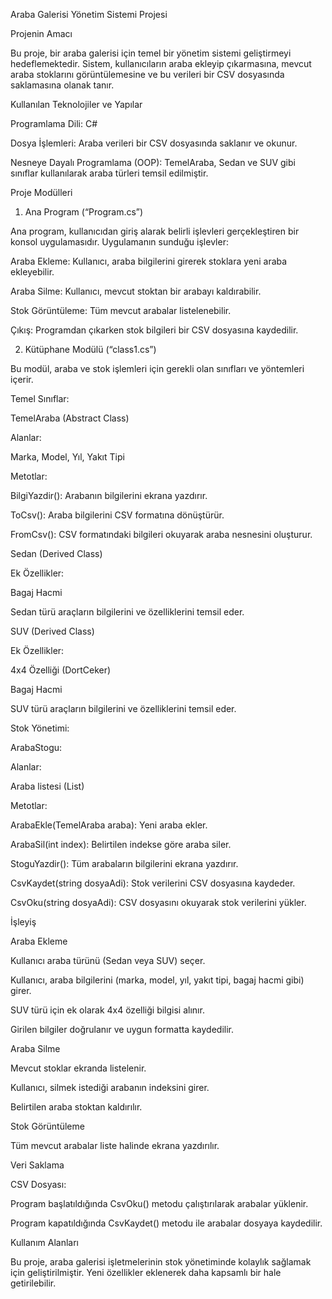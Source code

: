 Araba Galerisi Yönetim Sistemi Projesi

Projenin Amacı

Bu proje, bir araba galerisi için temel bir yönetim sistemi geliştirmeyi hedeflemektedir. Sistem, kullanıcıların araba ekleyip çıkarmasına, mevcut araba stoklarını görüntülemesine ve bu verileri bir CSV dosyasında saklamasına olanak tanır.

Kullanılan Teknolojiler ve Yapılar

Programlama Dili: C#

Dosya İşlemleri: Araba verileri bir CSV dosyasında saklanır ve okunur.

Nesneye Dayalı Programlama (OOP): TemelAraba, Sedan ve SUV gibi sınıflar kullanılarak araba türleri temsil edilmiştir.

Proje Modülleri

1. Ana Program (“Program.cs”)

Ana program, kullanıcıdan giriş alarak belirli işlevleri gerçekleştiren bir konsol uygulamasıdır. Uygulamanın sunduğu işlevler:

Araba Ekleme: Kullanıcı, araba bilgilerini girerek stoklara yeni araba ekleyebilir.

Araba Silme: Kullanıcı, mevcut stoktan bir arabayı kaldırabilir.

Stok Görüntüleme: Tüm mevcut arabalar listelenebilir.

Çıkış: Programdan çıkarken stok bilgileri bir CSV dosyasına kaydedilir.

2. Kütüphane Modülü (“class1.cs”)

Bu modül, araba ve stok işlemleri için gerekli olan sınıfları ve yöntemleri içerir.

Temel Sınıflar:

TemelAraba (Abstract Class)

Alanlar:

Marka, Model, Yıl, Yakıt Tipi

Metotlar:

BilgiYazdir(): Arabanın bilgilerini ekrana yazdırır.

ToCsv(): Araba bilgilerini CSV formatına dönüştürür.

FromCsv(): CSV formatındaki bilgileri okuyarak araba nesnesini oluşturur.

Sedan (Derived Class)

Ek Özellikler:

Bagaj Hacmi

Sedan türü araçların bilgilerini ve özelliklerini temsil eder.

SUV (Derived Class)

Ek Özellikler:

4x4 Özelliği (DortCeker)

Bagaj Hacmi

SUV türü araçların bilgilerini ve özelliklerini temsil eder.

Stok Yönetimi:

ArabaStogu:

Alanlar:

Araba listesi (List)

Metotlar:

ArabaEkle(TemelAraba araba): Yeni araba ekler.

ArabaSil(int index): Belirtilen indekse göre araba siler.

StoguYazdir(): Tüm arabaların bilgilerini ekrana yazdırır.

CsvKaydet(string dosyaAdi): Stok verilerini CSV dosyasına kaydeder.

CsvOku(string dosyaAdi): CSV dosyasını okuyarak stok verilerini yükler.

İşleyiş

Araba Ekleme

Kullanıcı araba türünü (Sedan veya SUV) seçer.

Kullanıcı, araba bilgilerini (marka, model, yıl, yakıt tipi, bagaj hacmi gibi) girer.

SUV türü için ek olarak 4x4 özelliği bilgisi alınır.

Girilen bilgiler doğrulanır ve uygun formatta kaydedilir.

Araba Silme

Mevcut stoklar ekranda listelenir.

Kullanıcı, silmek istediği arabanın indeksini girer.

Belirtilen araba stoktan kaldırılır.

Stok Görüntüleme

Tüm mevcut arabalar liste halinde ekrana yazdırılır.

Veri Saklama

CSV Dosyası:

Program başlatıldığında CsvOku() metodu çalıştırılarak arabalar yüklenir.

Program kapatıldığında CsvKaydet() metodu ile arabalar dosyaya kaydedilir.

Kullanım Alanları

Bu proje, araba galerisi işletmelerinin stok yönetiminde kolaylık sağlamak için geliştirilmiştir. Yeni özellikler eklenerek daha kapsamlı bir hale getirilebilir.


